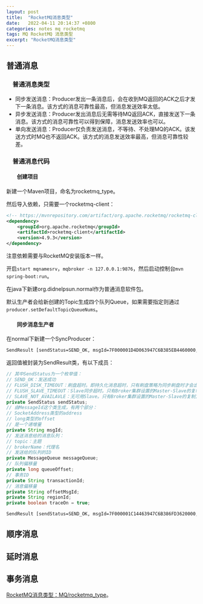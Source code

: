 ```yaml
---
layout: post
title:  "RocketMQ消息类型"
date:   2022-04-11 20:14:37 +0800
categories: notes mq rocketmq
tags: MQ RocketMQ 消息类型
excerpt: "RocketMQ消息类型"
---
```


## 普通消息

### &emsp;普通消息类型

+ 同步发送消息：Producer发出一条消息后，会在收到MQ返回的ACK之后才发下一条消息。该方式的消息可靠性最高，但消息发送效率太低。
+ 异步发送消息：Producer发出消息后无需等待MQ返回ACK，直接发送下一条消息。该方式的消息可靠性可以得到保障，消息发送效率也可以。
+ 单向发送消息：Producer仅负责发送消息，不等待、不处理MQ的ACK。该发送方式时MQ也不返回ACK。该方式的消息发送效率最高，但消息可靠性较差。

### &emsp;普通消息代码

#### &emsp;&emsp;创建项目

新建一个Maven项目，命名为rocketmq_type。

然后导入依赖，只需要一个rocketmq-client：

```xml
<!-- https://mvnrepository.com/artifact/org.apache.rocketmq/rocketmq-client -->
<dependency>
    <groupId>org.apache.rocketmq</groupId>
    <artifactId>rocketmq-client</artifactId>
    <version>4.9.3</version>
</dependency>
```

注意依赖需要与RocketMQ安装版本一样。

开启`start mqnamesrv`，`mqbroker -n 127.0.0.1:9876`，然后启动控制台`mvn spring-boot:run`。

在java下新建org.didnelpsun.normal作为普通消息软件包。

默认生产者会给新创建的Topic生成四个队列Queue，如果需要指定则通过`producer.setDefaultTopicQueueNums`。

#### &emsp;&emsp;同步消息生产者

在normal下新建一个SyncProducer：

```txt
SendResult [sendStatus=SEND_OK, msgId=7F000001D4D063947C6B385EB4460000, offsetMsgId=C0A85DD100002A9F0000000000000000, messageQueue=MessageQueue [topic=normalTopic, brokerName=Didnelpsun, queueId=1], queueOffset=0]
```

返回值被封装为SendResult类，有以下成员：

```java
// 其中SendStatus为一个枚举值：
// SEND_OK：发送成功
// FLUSH_DISK_TIMEOUT：刷盘超时。即持久化消息超时，只有刷盘策略为同步刷盘时才会出现
// FLUSH_SLAVE_TIMEOUT：Slave同步超时。只有Broker集群设置的Master-Slave的复制方式设置为同步复制时才会出现
// SLAVE_NOT_AVAILAVLE：无可用Slave。只有Broker集群设置的Master-Slave的复制方式设置为同步复制时才会出现
private SendStatus sendStatus;
// 由MessageId这个类生成，有两个部分：
// SocketAddress类型的address
// long类型的offset
// 是一个递增量
private String msgId;
// 发送消息给的消息队列：
// topic：主题
// brokerName：代理名
// 发送给的队列的ID
private MessageQueue messageQueue;
// 队列偏移量
private long queueOffset;
// 事务ID
private String transactionId;
// 消息偏移量
private String offsetMsgId;
private String regionId;
private boolean traceOn = true;
```

```txt
SendResult [sendStatus=SEND_OK, msgId=7F000001C14463947C6B386FD3620000, offsetMsgId=C0A85DD100002A9F00000000000000BC, messageQueue=MessageQueue [topic=normalTopic, brokerName=Didnelpsun, queueId=0], queueOffset=0]
```


## 顺序消息

## 延时消息

## 事务消息

[RocketMQ消息类型：MQ/rocketmq_type](https://github.com/Didnelpsun/MQ/tree/main/rocketmq_type)。
